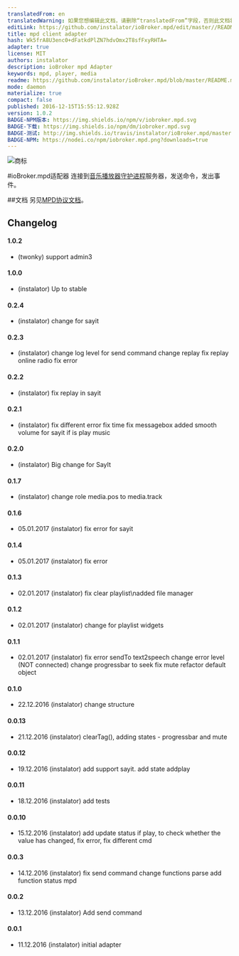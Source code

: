 ```yaml
---
translatedFrom: en
translatedWarning: 如果您想编辑此文档，请删除“translatedFrom”字段，否则此文档将再次自动翻译
editLink: https://github.com/instalator/ioBroker.mpd/edit/master//README.md
title: mpd client adapter
hash: Wk5frA8U3enc0+dFatkdPlZN7hdvOmx2T8sfFxyRHTA=
adapter: true
license: MIT
authors: instalator
description: ioBroker mpd Adapter
keywords: mpd, player, media
readme: https://github.com/instalator/ioBroker.mpd/blob/master/README.md
mode: daemon
materialize: true
compact: false
published: 2016-12-15T15:55:12.928Z
version: 1.0.2
BADGE-NPM版本: https://img.shields.io/npm/v/iobroker.mpd.svg
BADGE-下载: https://img.shields.io/npm/dm/iobroker.mpd.svg
BADGE-测试: http://img.shields.io/travis/instalator/ioBroker.mpd/master.svg
BADGE-NPM: https://nodei.co/npm/iobroker.mpd.png?downloads=true
---
```

![商标](zh-cn/adapterref/iobroker.mpd/../../../en/adapterref/iobroker.mpd/admin/mpd.png)


#ioBroker.mpd适配器
连接到[音乐播放器守护进程](http://musicpd.org)服务器，发送命令，发出事件。

##文档
另见[MPD协议文档](http://www.musicpd.org/doc/protocol/)。

## Changelog

#### 1.0.2
* (twonky) support admin3

#### 1.0.0
* (instalator) Up to stable

#### 0.2.4
* (instalator)  change  for sayit

#### 0.2.3
* (instalator)  change  log level for send command
                change  replay
                fix replay online radio
                fix error

#### 0.2.2
* (instalator)  fix replay in sayit

#### 0.2.1
* (instalator)  fix different error
                fix time
                fix messagebox
                added smooth volume for sayit if is play music

#### 0.2.0
* (instalator) Big change for SayIt

#### 0.1.7
* (instalator) change role media.pos to media.track

#### 0.1.6
* 05.01.2017 (instalator)  fix error for sayit

#### 0.1.4
* 05.01.2017 (instalator)  fix error

#### 0.1.3
* 02.01.2017 (instalator)  fix clear playlist\nadded file manager

#### 0.1.2
* 02.01.2017 (instalator)  change for playlist widgets

#### 0.1.1
* 02.01.2017 (instalator)   fix error sendTo text2speech
                            change error level (NOT connected)
                            change progressbar to seek
                            fix mute
                            refactor default object

#### 0.1.0
* 22.12.2016 (instalator) change structure

#### 0.0.13
* 21.12.2016 (instalator) clearTag(), adding states - progressbar and mute

#### 0.0.12
* 19.12.2016 (instalator) add support sayit. add state addplay

#### 0.0.11
* 18.12.2016 (instalator) add tests

#### 0.0.10
* 15.12.2016 (instalator) add update status if play, to check whether the value has changed, fix error, fix different cmd

#### 0.0.3
* 14.12.2016 (instalator) fix send command
                          change functions parse
                          add function status mpd

#### 0.0.2
* 13.12.2016 (instalator) Add send command

#### 0.0.1
* 11.12.2016 (instalator) initial adapter